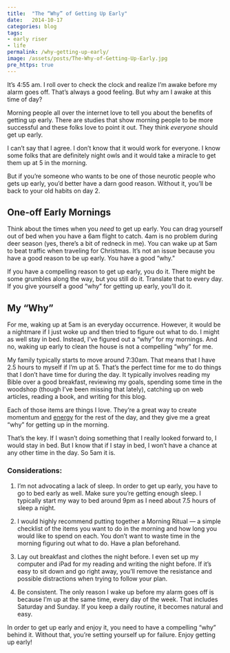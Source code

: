 ```yaml
---
title:  "The “Why” of Getting Up Early"
date:   2014-10-17
categories: blog
tags:
- early riser
- life
permalink: /why-getting-up-early/
image: /assets/posts/The-Why-of-Getting-Up-Early.jpg
pre_https: true
---
```


It’s 4:55 am. I roll over to check the clock and realize I’m awake before my alarm goes off. That’s always a good feeling. But why am I awake at this time of day?

<!--more-->

Morning people all over the internet love to tell you about the benefits of getting up early. There are studies that show morning people to be more successful and these folks love to point it out. They think _everyone_ should get up early.

I can’t say that I agree. I don’t know that it would work for everyone. I know some folks that are definitely night owls and it would take a miracle to get them up at 5 in the morning.

But if you’re someone who wants to be one of those neurotic people who gets up early, you’d better have a darn good reason. Without it, you’ll be back to your old habits on day 2\.

## One-off Early Mornings

Think about the times when you _need_ to get up early. You can drag yourself out of bed when you have a 6am flight to catch. 4am is no problem during deer season (yes, there’s a bit of redneck in me). You can wake up at 5am to beat traffic when traveling for Christmas. It’s not an issue because you have a good reason to be up early. You have a good “why."

If you have a compelling reason to get up early, you do it. There might be some grumbles along the way, but you still do it. Translate that to every day. If you give yourself a good “why” for getting up early, you’ll do it.

## My “Why”

For me, waking up at 5am is an everyday occurrence. However, it would be a nightmare if I just woke up and then tried to figure out what to do. I might as well stay in bed. Instead, I’ve figured out a “why” for my mornings. And no, waking up early to clean the house is not a compelling “why” for me.

My family typically starts to move around 7:30am. That means that I have 2.5 hours to myself if I’m up at 5\. That’s the perfect time for me to do things that I don’t have time for during the day. It typically involves reading my Bible over a good breakfast, reviewing my goals, spending some time in the woodshop (though I’ve been missing that lately), catching up on web articles, reading a book, and writing for this blog.

Each of those items are things I love. They’re a great way to create momentum and [energy](http://joebuhlig.com/power-full-engagement-book-review/) for the rest of the day, and they give me a great “why” for getting up in the morning.

That’s the key. If I wasn’t doing something that I really looked forward to, I would stay in bed. But I know that if I stay in bed, I won’t have a chance at any other time in the day. So 5am it is.

### Considerations:

1.  I’m not advocating a lack of sleep. In order to get up early, you have to go to bed early as well. Make sure you’re getting enough sleep. I typically start my way to bed around 9pm as I need about 7.5 hours of sleep a night.

2.  I would highly recommend putting together a Morning Ritual — a simple checklist of the items you want to do in the morning and how long you would like to spend on each. You don’t want to waste time in the morning figuring out what to do. Have a plan beforehand.

3.  Lay out breakfast and clothes the night before. I even set up my computer and iPad for my reading and writing the night before. If it’s easy to sit down and go right away, you’ll remove the resistance and possible distractions when trying to follow your plan.

4.  Be consistent. The only reason I wake up before my alarm goes off is because I’m up at the same time, every day of the week. That includes Saturday and Sunday. If you keep a daily routine, it becomes natural and easy.

In order to get up early and enjoy it, you need to have a compelling “why” behind it. Without that, you’re setting yourself up for failure. Enjoy getting up early!